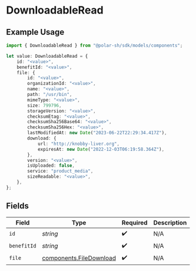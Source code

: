 # DownloadableRead

## Example Usage

```typescript
import { DownloadableRead } from "@polar-sh/sdk/models/components";

let value: DownloadableRead = {
    id: "<value>",
    benefitId: "<value>",
    file: {
        id: "<value>",
        organizationId: "<value>",
        name: "<value>",
        path: "/usr/bin",
        mimeType: "<value>",
        size: 799796,
        storageVersion: "<value>",
        checksumEtag: "<value>",
        checksumSha256Base64: "<value>",
        checksumSha256Hex: "<value>",
        lastModifiedAt: new Date("2023-06-22T22:29:34.417Z"),
        download: {
            url: "http://knobby-liver.org",
            expiresAt: new Date("2022-12-03T06:19:58.364Z"),
        },
        version: "<value>",
        isUploaded: false,
        service: "product_media",
        sizeReadable: "<value>",
    },
};
```

## Fields

| Field                                                              | Type                                                               | Required                                                           | Description                                                        |
| ------------------------------------------------------------------ | ------------------------------------------------------------------ | ------------------------------------------------------------------ | ------------------------------------------------------------------ |
| `id`                                                               | *string*                                                           | :heavy_check_mark:                                                 | N/A                                                                |
| `benefitId`                                                        | *string*                                                           | :heavy_check_mark:                                                 | N/A                                                                |
| `file`                                                             | [components.FileDownload](../../models/components/filedownload.md) | :heavy_check_mark:                                                 | N/A                                                                |